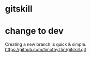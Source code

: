 # gitskill
# change to dev
Creating a new branch is quick & simple.
https://github.com/timothyzhn/gitskill.git
